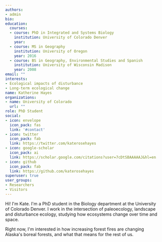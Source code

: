 ```yaml
---
authors:
- admin
bio: 
education:
  courses:
  - course: PhD in Integrated and Systems Biology
    institution: University of Colorado Denver
    year: 
  - course: MS in Geography
    institution: University of Oregon
    year: 2016
  - course: BS in Geography, Environmental Studies and Spanish
    institution: University of Wisconsin Madison
    year: 2008
email: ""
interests:
- Ecological impacts of disturbance
- Long-term ecological change
name: Katherine Hayes
organizations:
- name: University of Colorado
  url: ""
role: PhD Student
social:
- icon: envelope
  icon_pack: fas
  link: '#contact'
- icon: twitter
  icon_pack: fab
  link: https://twitter.com/katerosehayes
- icon: google-scholar
  icon_pack: ai
  link: https://scholar.google.com/citations?user=7cDtSBAAAAAJ&hl=en
- icon: github
  icon_pack: fab
  link: https://github.com/katerosehayes
superuser: true
user_groups:
- Researchers
- Visitors
---
```


Hi! I'm Kate. I'm a PhD student in the Biology department at the University of Colorado Denver. I work in the intersection of paleoecology, landscape and disturbance ecology, studying how ecosystems change over time and space. 

Right now, I'm interested in how increasing forest fires are changing Alaska's boreal forests, and what that means for the rest of us. 
